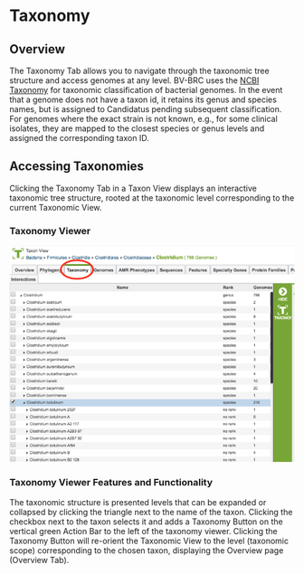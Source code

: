 # Taxonomy

## Overview
The Taxonomy Tab allows you to navigate through the taxonomic tree structure and access genomes at any level. BV-BRC uses the [NCBI Taxonomy](https://www.ncbi.nlm.nih.gov/taxonomy) for taxonomic classification of bacterial genomes. In the event that a genome does not have a taxon id, it retains its genus and species names, but is assigned to Candidatus pending subsequent classification. For genomes where the exact strain is not known, e.g., for some clinical isolates, they are mapped to the closest species or genus levels and assigned the corresponding taxon ID.

## Accessing Taxonomies
Clicking the Taxonomy Tab in a Taxon View displays an interactive taxonomic tree structure, rooted at the taxonomic level corresponding to the current Taxonomic View.

### Taxonomy Viewer
![Taxonomy Viewer](../images/taxonomy_viewer_page.png)

### Taxonomy Viewer Features and Functionality
The taxonomic structure is presented levels that can be expanded or collapsed by clicking the triangle next to the name of the taxon.  Clicking the checkbox next to the taxon selects it and adds a Taxonomy Button on the vertical green Action Bar to the left of the taxonomy viewer.  Clicking the Taxonomy Button will re-orient the Taxonomic View to the level (taxonomic scope) corresponding to the chosen taxon, displaying the Overview page (Overview Tab).
